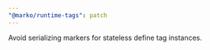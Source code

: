 ```yaml
---
"@marko/runtime-tags": patch
---
```


Avoid serializing markers for stateless define tag instances.
